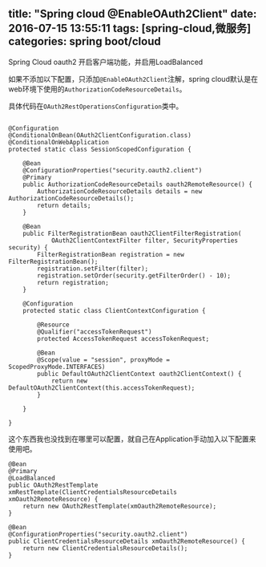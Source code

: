 title: "Spring cloud @EnableOAuth2Client"
date: 2016-07-15 13:55:11
tags: [spring-cloud,微服务]
categories: spring boot/cloud
---

Spring Cloud oauth2 开启客户端功能，并启用LoadBalanced

如果不添加以下配置，只添加`@EnableOAuth2Client`注解，spring cloud默认是在web环境下使用的`AuthorizationCodeResourceDetails`。

具体代码在`OAuth2RestOperationsConfiguration`类中。

```

@Configuration
@ConditionalOnBean(OAuth2ClientConfiguration.class)
@ConditionalOnWebApplication
protected static class SessionScopedConfiguration {

	@Bean
	@ConfigurationProperties("security.oauth2.client")
	@Primary
	public AuthorizationCodeResourceDetails oauth2RemoteResource() {
		AuthorizationCodeResourceDetails details = new AuthorizationCodeResourceDetails();
		return details;
	}

	@Bean
	public FilterRegistrationBean oauth2ClientFilterRegistration(
			OAuth2ClientContextFilter filter, SecurityProperties security) {
		FilterRegistrationBean registration = new FilterRegistrationBean();
		registration.setFilter(filter);
		registration.setOrder(security.getFilterOrder() - 10);
		return registration;
	}

	@Configuration
	protected static class ClientContextConfiguration {

		@Resource
		@Qualifier("accessTokenRequest")
		protected AccessTokenRequest accessTokenRequest;

		@Bean
		@Scope(value = "session", proxyMode = ScopedProxyMode.INTERFACES)
		public DefaultOAuth2ClientContext oauth2ClientContext() {
			return new DefaultOAuth2ClientContext(this.accessTokenRequest);
		}

	}

}

```
<!--more-->

这个东西我也没找到在哪里可以配置，就自己在Application手动加入以下配置来使用吧。


```
@Bean
@Primary
@LoadBalanced
public OAuth2RestTemplate xmRestTemplate(ClientCredentialsResourceDetails xmOauth2RemoteResource) {
    return new OAuth2RestTemplate(xmOauth2RemoteResource);
}

@Bean
@ConfigurationProperties("security.oauth2.client")
public ClientCredentialsResourceDetails xmOauth2RemoteResource() {
    return new ClientCredentialsResourceDetails();
}
```